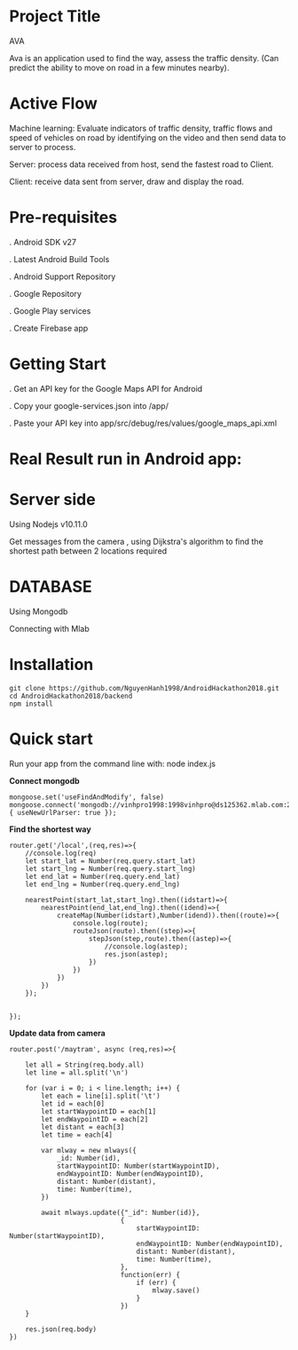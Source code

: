 # Project Title
AVA

Ava is an application used to find the way, assess the traffic density.
(Can predict the ability to move on road in a few minutes nearby).
# Active Flow
Machine learning: Evaluate indicators of traffic density, traffic flows and speed of vehicles on road by identifying on the video and then send data to server to process.

Server: process data received from host, send the fastest road to Client.

Client: receive data sent from server, draw and display the road.
# Pre-requisites
. Android SDK v27

. Latest Android Build Tools

. Android Support Repository

. Google Repository

. Google Play services

. Create Firebase app
# Getting Start
. Get an API key for the Google Maps API for Android

. Copy your google-services.json into /app/

. Paste your API key into app/src/debug/res/values/google_maps_api.xml
# Real Result run in Android app:


# Server side 
Using Nodejs v10.11.0

Get messages from the camera , using Dijkstra's algorithm to find the shortest path between 2 locations required 

# DATABASE
Using Mongodb

Connecting with Mlab

# Installation
    
    git clone https://github.com/NguyenHanh1998/AndroidHackathon2018.git
    cd AndroidHackathon2018/backend
    npm install

# Quick start
    
Run your app from the command line with:
    node index.js

**Connect mongodb**
    
    mongoose.set('useFindAndModify', false)
    mongoose.connect('mongodb://vinhpro1998:1998vinhpro@ds125362.mlab.com:25362/vinhnodb',{ useNewUrlParser: true });

**Find the shortest way**
    
    router.get('/local',(req,res)=>{
        //console.log(req)
        let start_lat = Number(req.query.start_lat)
        let start_lng = Number(req.query.start_lng)
        let end_lat = Number(req.query.end_lat)
        let end_lng = Number(req.query.end_lng)

        nearestPoint(start_lat,start_lng).then((idstart)=>{
            nearestPoint(end_lat,end_lng).then((idend)=>{
                createMap(Number(idstart),Number(idend)).then((route)=>{ 
                    console.log(route);
                    routeJson(route).then((step)=>{
                        stepJson(step,route).then((astep)=>{
                            //console.log(astep);
                            res.json(astep);
                        })                    
                    }) 
                })
            })
        });    

        
    });


**Update data from camera**

    router.post('/maytram', async (req,res)=>{

        let all = String(req.body.all)
        let line = all.split('\n')

        for (var i = 0; i < line.length; i++) {
            let each = line[i].split('\t')
            let id = each[0]
            let startWaypointID = each[1]
            let endWaypointID = each[2]
            let distant = each[3]
            let time = each[4]

            var mlway = new mlways({
                _id: Number(id),
                startWaypointID: Number(startWaypointID),
                endWaypointID: Number(endWaypointID),
                distant: Number(distant),
                time: Number(time),
            })

            await mlways.update({"_id": Number(id)},
                                {
                                    startWaypointID: Number(startWaypointID),
                                    endWaypointID: Number(endWaypointID),
                                    distant: Number(distant),
                                    time: Number(time),
                                }, 
                                function(err) {
                                    if (err) {
                                        mlway.save()
                                    }
                                })
        }

        res.json(req.body)
    })

